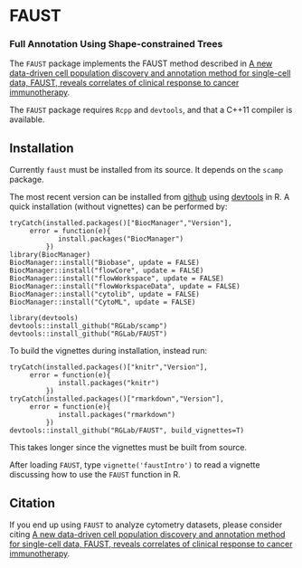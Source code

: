 # FAUST
### Full Annotation Using Shape-constrained Trees

The `FAUST` package implements the FAUST method described in [A new data-driven cell population discovery and annotation method for single-cell data, FAUST, reveals correlates of clinical response to cancer immunotherapy](https://www.biorxiv.org/content/10.1101/702118v1).

The `FAUST` package requires `Rcpp` and `devtools`, and that a C++11 compiler is available.

## Installation

Currently `faust` must be installed from its source. It depends on the `scamp` package.

The most recent version can be installed from [github](https://github.com/FredHutch/faust) using [devtools](https://github.com/r-lib/devtools) in R. A quick installation (without vignettes) can be performed by:

    tryCatch(installed.packages()["BiocManager","Version"],
	     error = function(e){
                install.packages("BiocManager")
             })	
    library(BiocManager)
    BiocManager::install("Biobase", update = FALSE)
    BiocManager::install("flowCore", update = FALSE)
    BiocManager::install("flowWorkspace", update = FALSE)
    BiocManager::install("flowWorkspaceData", update = FALSE)
    BiocManager::install("cytolib", update = FALSE)
    BiocManager::install("CytoML", update = FALSE)

    library(devtools)
    devtools::install_github("RGLab/scamp")
    devtools::install_github("RGLab/FAUST")
    
To build the vignettes during installation, instead run:

    tryCatch(installed.packages()["knitr","Version"],
	     error = function(e){
                install.packages("knitr")
             })	
    tryCatch(installed.packages()["rmarkdown","Version"],
	     error = function(e){
                install.packages("rmarkdown")
             })	
    devtools::install_github("RGLab/FAUST", build_vignettes=T)
    
This takes longer since the vignettes must be built from source.

After loading `FAUST`, type `vignette('faustIntro')` to read a vignette discussing how to use the `FAUST` function in R.

## Citation

If you end up using `FAUST` to analyze cytometry datasets,
please consider citing [A new data-driven cell population discovery and annotation method for single-cell data, FAUST, reveals correlates of clinical response to cancer immunotherapy](https://www.biorxiv.org/content/10.1101/702118v1).